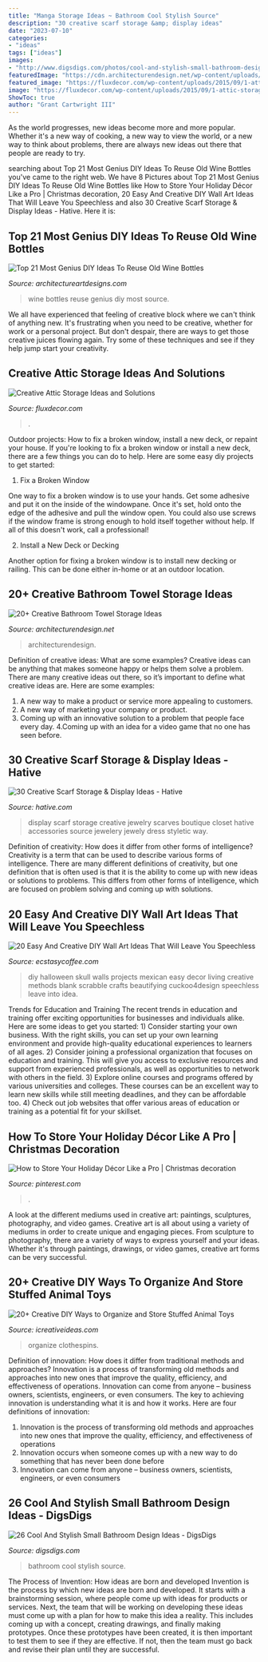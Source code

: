 ```yaml
---
title: "Manga Storage Ideas ~ Bathroom Cool Stylish Source"
description: "30 creative scarf storage &amp; display ideas"
date: "2023-07-10"
categories:
- "ideas"
tags: ["ideas"]
images:
- "http://www.digsdigs.com/photos/cool-and-stylish-small-bathroom-design-ideas-20-554x828.jpg"
featuredImage: "https://cdn.architecturendesign.net/wp-content/uploads/2015/09/AD-Creative-Bathroom-Towel-Storage-Ideas-20.jpg"
featured_image: "https://fluxdecor.com/wp-content/uploads/2015/09/1-attic-storage-ideas-solutions.jpg"
image: "https://fluxdecor.com/wp-content/uploads/2015/09/1-attic-storage-ideas-solutions.jpg"
ShowToc: true
author: "Grant Cartwright III"
---
```



As the world progresses, new ideas become more and more popular. Whether it's a new way of cooking, a new way to view the world, or a new way to think about problems, there are always new ideas out there that people are ready to try.

	

		
searching about Top 21 Most Genius DIY Ideas To Reuse Old Wine Bottles you've came to the right web. We have 8 Pictures about Top 21 Most Genius DIY Ideas To Reuse Old Wine Bottles like How to Store Your Holiday Décor Like a Pro | Christmas decoration, 20 Easy And Creative DIY Wall Art Ideas That Will Leave You Speechless and also 30 Creative Scarf Storage &amp; Display Ideas - Hative. Here it is:
		
    
## Top 21 Most Genius DIY Ideas To Reuse Old Wine Bottles

<img loading=lazy src="https://www.architectureartdesigns.com/wp-content/uploads/2015/09/11108.jpg" onerror="this.onerror=null;this.src='https://tse1.mm.bing.net/th?id=OIP.XOsQbLvx-hDdqBIwOi7CBAHaLG&amp;pid=15.1';" alt="Top 21 Most Genius DIY Ideas To Reuse Old Wine Bottles">

_Source: architectureartdesigns.com_

>wine bottles reuse genius diy most source. 

	

We all have experienced that feeling of creative block where we can't think of anything new. It's frustrating when you need to be creative, whether for work or a personal project. But don't despair, there are ways to get those creative juices flowing again. Try some of these techniques and see if they help jump start your creativity.

    
## Creative Attic Storage Ideas And Solutions

<img loading=lazy src="https://fluxdecor.com/wp-content/uploads/2015/09/1-attic-storage-ideas-solutions.jpg" onerror="this.onerror=null;this.src='https://tse2.mm.bing.net/th?id=OIP.3UIQnDoSt_18JUFgH5YNggHaJ4&amp;pid=15.1';" alt="Creative Attic Storage Ideas and Solutions">

_Source: fluxdecor.com_

>. 

	

Outdoor projects: How to fix a broken window, install a new deck, or repaint your house.
If you're looking to fix a broken window or install a new deck, there are a few things you can do to help. Here are some easy diy projects to get started:
1. Fix a Broken Window

One way to fix a broken window is to use your hands. Get some adhesive and put it on the inside of the windowpane. Once it's set, hold onto the edge of the adhesive and pull the window open. You could also use screws if the window frame is strong enough to hold itself together without help. If all of this doesn't work, call a professional!

2. Install a New Deck or Decking

Another option for fixing a broken window is to install new decking or railing. This can be done either in-home or at an outdoor location.

    
## 20+ Creative Bathroom Towel Storage Ideas

<img loading=lazy src="https://cdn.architecturendesign.net/wp-content/uploads/2015/09/AD-Creative-Bathroom-Towel-Storage-Ideas-20.jpg" onerror="this.onerror=null;this.src='https://tse2.mm.bing.net/th?id=OIP.PbqwXvIw2Cz1SI3JnwC05AHaKw&amp;pid=15.1';" alt="20+ Creative Bathroom Towel Storage Ideas">

_Source: architecturendesign.net_

>architecturendesign. 

	

Definition of creative ideas: What are some examples?
Creative ideas can be anything that makes someone happy or helps them solve a problem. There are many creative ideas out there, so it’s important to define what creative ideas are. Here are some examples:
1. A new way to make a product or service more appealing to customers.
2. A new way of marketing your company or product.
3. Coming up with an innovative solution to a problem that people face every day.
4.Coming up with an idea for a video game that no one has seen before.

    
## 30 Creative Scarf Storage &amp; Display Ideas - Hative

<img loading=lazy src="https://hative.com/wp-content/uploads/2015/03/scarf-storage-ideas/29-creative-scarf-storage-and-display-ideas.jpg" onerror="this.onerror=null;this.src='https://tse3.mm.bing.net/th?id=OIP.9T2XyBj6h6HcDNLCGOAUZAHaMY&amp;pid=15.1';" alt="30 Creative Scarf Storage &amp; Display Ideas - Hative">

_Source: hative.com_

>display scarf storage creative jewelry scarves boutique closet hative accessories source jewelery jewely dress styletic way. 

	

Definition of creativity: How does it differ from other forms of intelligence?
Creativity is a term that can be used to describe various forms of intelligence. There are many different definitions of creativity, but one definition that is often used is that it is the ability to come up with new ideas or solutions to problems. This differs from other forms of intelligence, which are focused on problem solving and coming up with solutions.

    
## 20 Easy And Creative DIY Wall Art Ideas That Will Leave You Speechless

<img loading=lazy src="https://i0.wp.com/www.ecstasycoffee.com/wp-content/uploads/2016/09/DIY-skull-wall-art.jpg" onerror="this.onerror=null;this.src='https://tse3.mm.bing.net/th?id=OIP.PFbWMQtR5nAiCjZckOa2YgHaLD&amp;pid=15.1';" alt="20 Easy And Creative DIY Wall Art Ideas That Will Leave You Speechless">

_Source: ecstasycoffee.com_

>diy halloween skull walls projects mexican easy decor living creative methods blank scrabble crafts beautifying cuckoo4design speechless leave into idea. 

	

Trends for Education and Training
The recent trends in education and training offer exciting opportunities for businesses and individuals alike. Here are some ideas to get you started: 1) Consider starting your own business. With the right skills, you can set up your own learning environment and provide high-quality educational experiences to learners of all ages. 2) Consider joining a professional organization that focuses on education and training. This will give you access to exclusive resources and support from experienced professionals, as well as opportunities to network with others in the field. 3) Explore online courses and programs offered by various universities and colleges. These courses can be an excellent way to learn new skills while still meeting deadlines, and they can be affordable too. 4) Check out job websites that offer various areas of education or training as a potential fit for your skillset.

    
## How To Store Your Holiday Décor Like A Pro | Christmas Decoration

<img loading=lazy src="https://i.pinimg.com/736x/48/85/1e/48851e482446e2c4d66f065c9887c89c.jpg" onerror="this.onerror=null;this.src='https://tse4.mm.bing.net/th?id=OIP.t2F95WnTf5nqOR_8ljebcQHaLH&amp;pid=15.1';" alt="How to Store Your Holiday Décor Like a Pro | Christmas decoration">

_Source: pinterest.com_

>. 

	

A look at the different mediums used in creative art: paintings, sculptures, photography, and video games.
Creative art is all about using a variety of mediums in order to create unique and engaging pieces. From sculpture to photography, there are a variety of ways to express yourself and your ideas. Whether it's through paintings, drawings, or video games, creative art forms can be very successful.

    
## 20+ Creative DIY Ways To Organize And Store Stuffed Animal Toys

<img loading=lazy src="https://www.icreativeideas.com/wp-content/uploads/2015/07/stuffedanimal24.jpg" onerror="this.onerror=null;this.src='https://tse4.mm.bing.net/th?id=OIP._MgxVTHje8y05Tidgo88dwAAAA&amp;pid=15.1';" alt="20+ Creative DIY Ways to Organize and Store Stuffed Animal Toys">

_Source: icreativeideas.com_

>organize clothespins. 

	

Definition of innovation: How does it differ from traditional methods and approaches?
Innovation is a process of transforming old methods and approaches into new ones that improve the quality, efficiency, and effectiveness of operations. Innovation can come from anyone – business owners, scientists, engineers, or even consumers. The key to achieving innovation is understanding what it is and how it works. Here are four definitions of innovation: 
1. Innovation is the process of transforming old methods and approaches into new ones that improve the quality, efficiency, and effectiveness of operations 
2. Innovation occurs when someone comes up with a new way to do something that has never been done before 
3. Innovation can come from anyone – business owners, scientists, engineers, or even consumers 

    
## 26 Cool And Stylish Small Bathroom Design Ideas - DigsDigs

<img loading=lazy src="http://www.digsdigs.com/photos/cool-and-stylish-small-bathroom-design-ideas-20-554x828.jpg" onerror="this.onerror=null;this.src='https://tse4.mm.bing.net/th?id=OIP.cGhVTn5mZTJTT7ryVT9TQAHaLE&amp;pid=15.1';" alt="26 Cool And Stylish Small Bathroom Design Ideas - DigsDigs">

_Source: digsdigs.com_

>bathroom cool stylish source. 

	

The Process of Invention: How ideas are born and developed
Invention is the process by which new ideas are born and developed. It starts with a brainstorming session, where people come up with ideas for products or services. Next, the team that will be working on developing these ideas must come up with a plan for how to make this idea a reality. This includes coming up with a concept, creating drawings, and finally making prototypes. Once these prototypes have been created, it is then important to test them to see if they are effective. If not, then the team must go back and revise their plan until they are successful.

